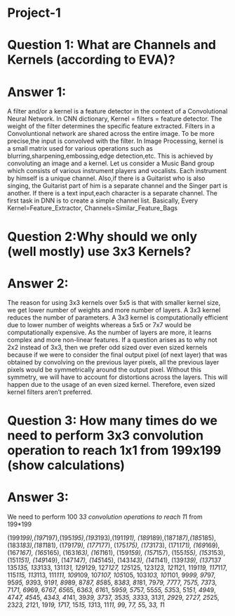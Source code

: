 # Project-1
# Question 1: What are Channels and Kernels (according to EVA)?
# Answer 1: 
A filter and/or a kernel is a feature detector in the context of a  Convolutional Neural Network. 
In CNN dictionary, Kernel = filters = feature detector.
The weight of the filter determines the specific feature extracted. 
Filters in a Convoluntional network are shared across the entire image. 
To be more precise,the input is convolved with the filter. 
In Image Processing, kernel is a small matrix used for various operations such as blurring,sharpening,embossing,edge detection,etc. 
This is achieved by convoluting an image and a kernel.
Let us consider a Music Band group which consists of various instrument players and vocalists. 
Each instrument by himself is a unique channel.
Also,if there is a Guitarist who is also singing, the Guitarist part of him is a separate channel and the Singer part is another.
If there is a text input,each character is a separate channel.
The first task in DNN is to create a simple channel list.
Basically,
Every Kernel=Feature_Extractor,
Channels=Similar_Feature_Bags


# Question 2:Why should we only (well mostly) use 3x3 Kernels?
# Answer 2:
The reason for using 3x3 kernels over 5x5 is that with smaller kernel size, we get lower number of weights and more number of layers.
A 3x3 kernel reduces the number of parameters.
A 3x3 kernel is computationally efficient due to lower number of weights whereas a 5x5 or 7x7 would be computationally expensive.
As the number of layers are more, it learns complex and more non-linear features.
If a question arises as to why not 2x2 instead of 3x3, then we prefer odd sized over even sized kernels because if we were to consider the final output pixel (of next layer) that was obtained by convolving on the previous layer pixels, all the previous layer pixels would be symmetrically around the output pixel.
Without this symmetry, we will have to account for distortions across the layers. 
This will happen due to the usage of an even sized kernel. Therefore, even sized kernel filters aren’t preferred.


# Question 3: How many times do we need to perform 3x3 convolution operation to reach 1x1 from 199x199 (show calculations)
# Answer 3:
We need to perform 100 3*3 convolution operations to reach 1*1 from 199*199

(199*199),(197*197),(195*195),(193*193),(191*191),
(189*189),(187*187),(185*185),(183*183),(181*181),
(179*179), (177*177), (175*175), (173*173), (171*171),
(169*169), (167*167), (165*165), (163*163), (161*161),
(159*159), (157*157), (155*155), (153*153), (151*151),
(149*149), (147*147), (145*145), (143*143), (141*141),
(139*139), (137*137 135*135, 133*133, 131*131,
129*129, 127*127, 125*125, 123*123, 121*121,
119*119, 117*117, 115*115, 113*113, 111*111,
109*109, 107*107, 105*105, 103*103, 101*101,
99*99, 97*97, 95*95, 93*93, 91*91,
89*89, 87*87, 85*85, 83*83, 81*81,
79*79, 77*77, 75*75, 73*73, 71*71,
69*69, 67*67, 65*65, 63*63, 61*61,
59*59, 57*57, 55*55, 53*53, 51*51,
49*49, 47*47, 45*45, 43*43, 41*41,
39*39, 37*37, 35*35, 33*33, 31*31,
29*29, 27*27, 25*25, 23*23, 21*21,
19*19, 17*17, 15*15, 13*13, 11*11,
9*9, 7*7, 5*5, 3*3, 1*1





